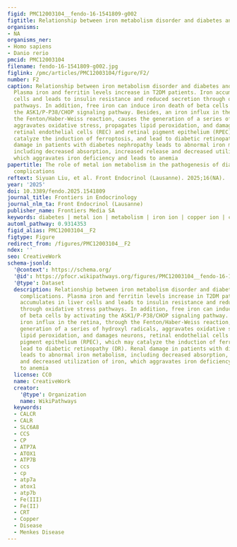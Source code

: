 ```yaml
---
figid: PMC12003104__fendo-16-1541809-g002
figtitle: Relationship between iron metabolism disorder and diabetes and its complications
organisms:
- NA
organisms_ner:
- Homo sapiens
- Danio rerio
pmcid: PMC12003104
filename: fendo-16-1541809-g002.jpg
figlink: /pmc/articles/PMC12003104/figure/F2/
number: F2
caption: Relationship between iron metabolism disorder and diabetes and its complications.
  Plasma iron and ferritin levels increase in T2DM patients. Iron accumulates in liver
  cells and leads to insulin resistance and reduced secretion through oxidative stress
  pathways. In addition, free iron can induce iron death of beta cells by activating
  the ASK1/P-P38/CHOP signaling pathway. Besides, an iron influx in the retina, through
  the Fenton/Haber-Weiss reaction, causes the generation of a series of hydroxyl radicals,
  aggravates oxidative stress, propagates lipid peroxidation, and damages neurons,
  retinal endothelial cells (REC) and retinal pigment epithelium (RPEC), which may
  catalyze the induction of ferroptosis, and lead to diabetic retinopathy (DR). Renal
  damage in patients with diabetes nephropathy leads to abnormal iron metabolism,
  including decreased absorption, increased release and decreased utilization of iron,
  which aggravates iron deficiency and leads to anemia
papertitle: The role of metal ion metabolism in the pathogenesis of diabetes and associated
  complications
reftext: Siyuan Liu, et al. Front Endocrinol (Lausanne). 2025;16(NA).
year: '2025'
doi: 10.3389/fendo.2025.1541809
journal_title: Frontiers in Endocrinology
journal_nlm_ta: Front Endocrinol (Lausanne)
publisher_name: Frontiers Media SA
keywords: diabetes | metal ion | metabolism | iron ion | copper ion | complications
automl_pathway: 0.9314353
figid_alias: PMC12003104__F2
figtype: Figure
redirect_from: /figures/PMC12003104__F2
ndex: ''
seo: CreativeWork
schema-jsonld:
  '@context': https://schema.org/
  '@id': https://pfocr.wikipathways.org/figures/PMC12003104__fendo-16-1541809-g002.html
  '@type': Dataset
  description: Relationship between iron metabolism disorder and diabetes and its
    complications. Plasma iron and ferritin levels increase in T2DM patients. Iron
    accumulates in liver cells and leads to insulin resistance and reduced secretion
    through oxidative stress pathways. In addition, free iron can induce iron death
    of beta cells by activating the ASK1/P-P38/CHOP signaling pathway. Besides, an
    iron influx in the retina, through the Fenton/Haber-Weiss reaction, causes the
    generation of a series of hydroxyl radicals, aggravates oxidative stress, propagates
    lipid peroxidation, and damages neurons, retinal endothelial cells (REC) and retinal
    pigment epithelium (RPEC), which may catalyze the induction of ferroptosis, and
    lead to diabetic retinopathy (DR). Renal damage in patients with diabetes nephropathy
    leads to abnormal iron metabolism, including decreased absorption, increased release
    and decreased utilization of iron, which aggravates iron deficiency and leads
    to anemia
  license: CC0
  name: CreativeWork
  creator:
    '@type': Organization
    name: WikiPathways
  keywords:
  - CALCR
  - CALR
  - SLC6A8
  - CCS
  - CP
  - ATP7A
  - ATOX1
  - ATP7B
  - ccs
  - cp
  - atp7a
  - atox1
  - atp7b
  - Fe(III)
  - Fe(II)
  - CRT
  - Copper
  - Disease
  - Menkes Disease
---
```

